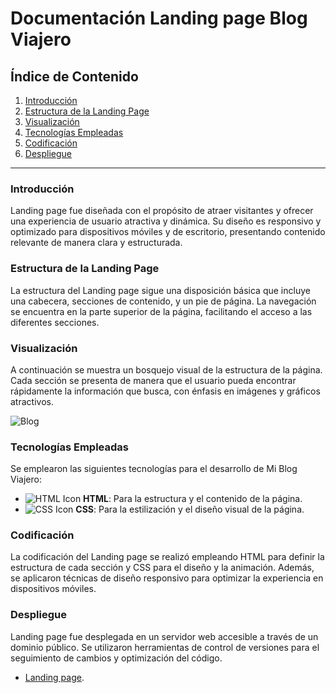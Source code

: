 # Documentación Landing page Blog Viajero

## Índice de Contenido
1. [Introducción](#introducción)
2. [Estructura de la Landing Page](#estructura-de-la-landing-page)
3. [Visualización](#visualización)
4. [Tecnologías Empleadas](#tecnologías-empleadas)
5. [Codificación](#codificación)
6. [Despliegue](#despliegue)

---

### Introducción
Landing page fue diseñada con el propósito de atraer visitantes y ofrecer una experiencia de usuario atractiva y dinámica. Su diseño es responsivo y optimizado para dispositivos móviles y de escritorio, presentando contenido relevante de manera clara y estructurada.

### Estructura de la Landing Page
La estructura del Landing page sigue una disposición básica que incluye una cabecera, secciones de contenido, y un pie de página. La navegación se encuentra en la parte superior de la página, facilitando el acceso a las diferentes secciones.

### Visualización
A continuación se muestra un bosquejo visual de la estructura de la página. Cada sección se presenta de manera que el usuario pueda encontrar rápidamente la información que busca, con énfasis en imágenes y gráficos atractivos.

![Blog](https://github.com/user-attachments/assets/ead32835-05c8-4c44-97ca-e060e70666c4)

### Tecnologías Empleadas
Se emplearon las siguientes tecnologías para el desarrollo de Mi Blog Viajero:

- ![HTML Icon](https://img.icons8.com/color/20/000000/html-5.png) **HTML**: Para la estructura y el contenido de la página.
- ![CSS Icon](https://img.icons8.com/color/20/000000/css3.png) **CSS**: Para la estilización y el diseño visual de la página.

### Codificación
La codificación del Landing page se realizó empleando HTML para definir la estructura de cada sección y CSS para el diseño y la animación. Además, se aplicaron técnicas de diseño responsivo para optimizar la experiencia en dispositivos móviles.

### Despliegue
Landing page fue desplegada en un servidor web accesible a través de un dominio público. Se utilizaron herramientas de control de versiones para el seguimiento de cambios y optimización del código.
- <a href="https://blog-viajero-891652.netlify.app" target="_blank">Landing page</a>.
